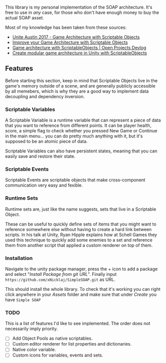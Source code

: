 This library is my personal implementation of the SOAP architecture.
It's free to use in *any* case, for those who don't have enough money to buy the actual SOAP asset.

Most of my knowledge has been taken from these sources:
- [Unite Austin 2017 - Game Architecture with Scriptable Objects](https://youtu.be/raQ3iHhE_Kk)
- [Improve your Game Architecture with Scriptable Objects](https://youtu.be/bO8WOHCxPq8)
- [Game architecture with ScriptableObjects | Open Projects Devlog](https://youtu.be/WLDgtRNK2VE)
- [Create modular game architecture in Unity with ScriptableObjects](https://unity.com/resources/create-modular-game-architecture-with-scriptable-objects-ebook)


## Features
Before starting this section, keep in mind that Scriptable Objects live in the game's memory outside of a scene, and are generally publicly accessible by all memebers, which is why they are a good way to implement data decoupling and dependency inversion.

### Scriptable Variables
A Scriptable Variable is a runtime variable that can represent a piece of data that you want to reference from different points. It can be player health, score, a simple flag to check whether you pressed New Game or Continue in the main menu... you can do pretty much anything with it, but it's supposed to be an atomic piece of data.

Scriptable Variables can also have persistent states, meaning that you can easily save and restore their state.

### Scriptable Events
Scriptable Events are scriptable objects that make cross-component communication very easy and fexible.

### Runtime Sets
Runtime sets are, just like the name suggests, sets that live in a Scriptable Object. 

These can be useful to quickly define sets of items that you might want to reference somewhere else without having to create a hard link between scripts.
In his talk at Unity, Ryan Hipple explains how at Schell Games they used this technique to quickly add some enemies to a set and reference them from another script that applied a custom renderer on top of them.

### Installation
Navigate to the unity package manager, press the + icon to add a package and select "*Install Package from git URL*". Finally input `https://github.com/xNicklaj/SimpleSOAP.git` as URL.

This should install the whole library. To check that it's working you can right click anywhere in your *Assets* folder and make sure that under *Create* you have `Simple SOAP`

### TODO
This is a list of features I'd like to see implemented. The order does not necessarily imply priority.

- [ ] Add Object Pools as native scriptables.
- [ ] Custom editor renderer for list properties and dictionaries.
- [ ] Native color variable.
- [ ] Custom icons for variables, events and sets.